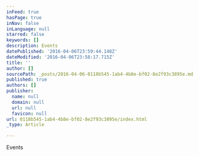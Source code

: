 ```yaml
---
inFeed: true
hasPage: true
inNav: false
inLanguage: null
starred: false
keywords: []
description: Events
datePublished: '2016-04-06T23:59:44.148Z'
dateModified: '2016-04-06T23:58:17.715Z'
title: ''
author: []
sourcePath: _posts/2016-04-06-0118b545-1ab4-4b8e-bf02-8e2f93c3895e.md
published: true
authors: []
publisher:
  name: null
  domain: null
  url: null
  favicon: null
url: 0118b545-1ab4-4b8e-bf02-8e2f93c3895e/index.html
_type: Article

---
```

Events